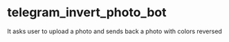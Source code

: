 # telegram_invert_photo_bot

It asks user to upload a photo and sends back a photo with colors reversed
